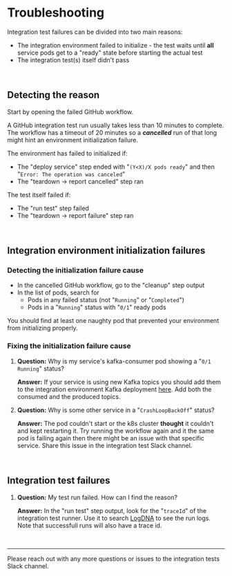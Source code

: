 # Troubleshooting

Integration test failures can be divided into two main reasons:
- The integration environment failed to initialize - the test waits until **all** service pods get to a "ready" state before starting the actual test
- The integration test(s) itself didn't pass

<br/>

## Detecting the reason

Start by opening the failed GitHub workflow.

A GitHub integration test run usually takes less than 10 minutes to complete. The workflow has a timeout of 20 minutes so a ***cancelled*** run of that long might hint an environment initialization failure.

The environment has failed to initialized if:
- The "deploy service" step ended with "`(Y<X)/X pods ready`" and then "`Error: The operation was canceled`"
- The "teardown -> report cancelled" step ran

The test itself failed if:
- The "run test" step failed
- The "teardown -> report failure" step ran

<br/>

## Integration environment initialization failures

### Detecting the initialization failure cause

- In the cancelled GitHub workflow, go to the "cleanup" step output
- In the list of pods, search for
  - Pods in any failed status (not "`Running`" or "`Completed`")
  - Pods in a "`Running`" status with "`0/1`" ready pods

You should find at least one naughty pod that prevented your environment from initializing properly.

### Fixing the initialization failure cause

1. **Question:** Why is my service's kafka-consumer pod showing a "`0/1 Running`" status?

    **Answer:**
If your service is using new Kafka topics you should add them to the integration environment Kafka deployment [here](https://github.com/get-fabric/integration-environment/blob/main/deployments/default/kafka.yaml). Add both the consumed and the produced topics.


2. **Question:** Why is some other service in a "`CrashLoopBackOff`" status?

    **Answer:**
The pod couldn't start or the k8s cluster **thought** it couldn't and kept restarting it. Try running the workflow again and it the same pod is failing again then there might be an issue with that specific service. Share this issue in the integration test Slack channel.

<br/>

## Integration test failures

1. **Question:** My test run failed. How can I find the reason?

    **Answer:**
In the "run test" step output, look for the "`traceId`" of the integration test runner. Use it to search [LogDNA](https://app.logdna.com/b131d67c61/logs/view) to see the run logs.<br/>
Note that successfull runs will also have a trace id.

<br/>

---

Please reach out with any more questions or issues to the integration tests Slack channel.